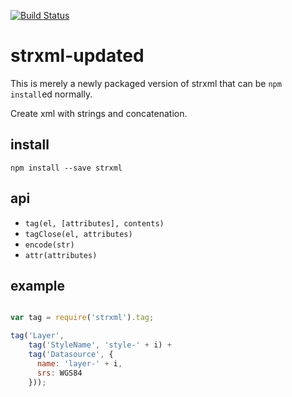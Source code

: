 [![Build Status](https://travis-ci.org/mapbox/strxml.svg)](https://travis-ci.org/mapbox/strxml)

# strxml-updated

This is merely a newly packaged version of strxml that can be `npm install`ed normally.

Create xml with strings and concatenation.

## install

    npm install --save strxml

## api

* `tag(el, [attributes], contents)`
* `tagClose(el, attributes)`
* `encode(str)`
* `attr(attributes)`

## example

```js

var tag = require('strxml').tag;

tag('Layer',
    tag('StyleName', 'style-' + i) +
    tag('Datasource', {
      name: 'layer-' + i,
      srs: WGS84
    }));
```
